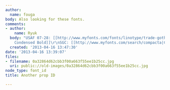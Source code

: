 ```yaml
---
author:
  name: fouga
body: Also looking for these fonts.
comments:
- author:
    name: Ryuk
  body: "USAF 07-28: [[http://www.myfonts.com/fonts/linotype/trade-gothic|Trade Gothic
    Condensed Bold]]\r\nSGC: [[http://www.myfonts.com/search/compacta|Compacta]]"
  created: '2013-04-16 13:47:30'
date: '2013-04-16 13:39:07'
files:
- filename: 0a32864d62cbb3f00a663f55ee1b25cc.jpg
  uri: public://old-images/0a32864d62cbb3f00a663f55ee1b25cc.jpg
node_type: font_id
title: Another prop ID

---
```

